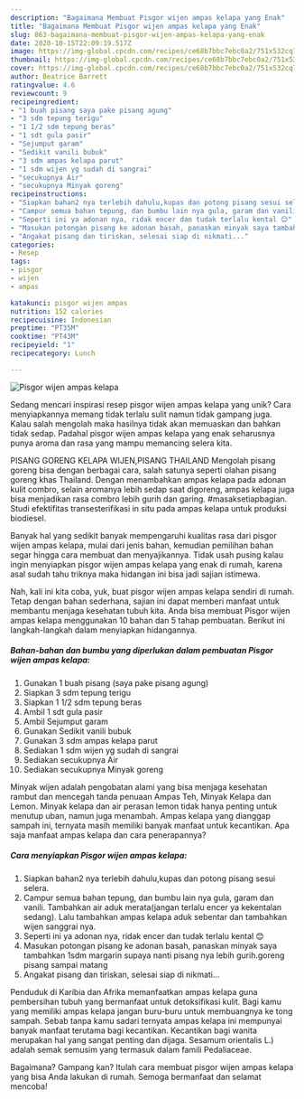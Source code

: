 ```yaml
---
description: "Bagaimana Membuat Pisgor wijen ampas kelapa yang Enak"
title: "Bagaimana Membuat Pisgor wijen ampas kelapa yang Enak"
slug: 863-bagaimana-membuat-pisgor-wijen-ampas-kelapa-yang-enak
date: 2020-10-15T22:09:19.517Z
image: https://img-global.cpcdn.com/recipes/ce68b7bbc7ebc0a2/751x532cq70/pisgor-wijen-ampas-kelapa-foto-resep-utama.jpg
thumbnail: https://img-global.cpcdn.com/recipes/ce68b7bbc7ebc0a2/751x532cq70/pisgor-wijen-ampas-kelapa-foto-resep-utama.jpg
cover: https://img-global.cpcdn.com/recipes/ce68b7bbc7ebc0a2/751x532cq70/pisgor-wijen-ampas-kelapa-foto-resep-utama.jpg
author: Beatrice Barrett
ratingvalue: 4.6
reviewcount: 9
recipeingredient:
- "1 buah pisang saya pake pisang agung"
- "3 sdm tepung terigu"
- "1 1/2 sdm tepung beras"
- "1 sdt gula pasir"
- "Sejumput garam"
- "Sedikit vanili bubuk"
- "3 sdm ampas kelapa parut"
- "1 sdm wijen yg sudah di sangrai"
- "secukupnya Air"
- "secukupnya Minyak goreng"
recipeinstructions:
- "Siapkan bahan2 nya terlebih dahulu,kupas dan potong pisang sesui selera."
- "Campur semua bahan tepung, dan bumbu lain nya gula, garam dan vanili. Tambahkan air aduk merata(jangan terlalu encer ya kekentalan sedang). Lalu tambahkan ampas kelapa aduk sebentar dan tambahkan wijen sanggrai nya."
- "Seperti ini ya adonan nya, ridak encer dan tudak terlalu kental 😊"
- "Masukan potongan pisang ke adonan basah, panaskan minyak saya tambahkan 1sdm margarin supaya nanti pisang nya lebih gurih.goreng pisang sampai matang"
- "Angakat pisang dan tiriskan, selesai siap di nikmati..."
categories:
- Resep
tags:
- pisgor
- wijen
- ampas

katakunci: pisgor wijen ampas 
nutrition: 152 calories
recipecuisine: Indonesian
preptime: "PT35M"
cooktime: "PT43M"
recipeyield: "1"
recipecategory: Lunch

---
```



![Pisgor wijen ampas kelapa](https://img-global.cpcdn.com/recipes/ce68b7bbc7ebc0a2/751x532cq70/pisgor-wijen-ampas-kelapa-foto-resep-utama.jpg)

Sedang mencari inspirasi resep pisgor wijen ampas kelapa yang unik? Cara menyiapkannya memang tidak terlalu sulit namun tidak gampang juga. Kalau salah mengolah maka hasilnya tidak akan memuaskan dan bahkan tidak sedap. Padahal pisgor wijen ampas kelapa yang enak seharusnya punya aroma dan rasa yang mampu memancing selera kita.

PISANG GORENG KELAPA WIJEN,PISANG THAILAND Mengolah pisang goreng bisa dengan berbagai cara, salah satunya seperti olahan pisang goreng khas Thailand. Dengan menambahkan ampas kelapa pada adonan kulit combro, selain aromanya lebih sedap saat digoreng, ampas kelapa juga bisa menjadikan rasa combro lebih gurih dan garing. #masaksetiapbagian. Studi efektifitas transesterifikasi in situ pada ampas kelapa untuk produksi biodiesel.

Banyak hal yang sedikit banyak mempengaruhi kualitas rasa dari pisgor wijen ampas kelapa, mulai dari jenis bahan, kemudian pemilihan bahan segar hingga cara membuat dan menyajikannya. Tidak usah pusing kalau ingin menyiapkan pisgor wijen ampas kelapa yang enak di rumah, karena asal sudah tahu triknya maka hidangan ini bisa jadi sajian istimewa.


Nah, kali ini kita coba, yuk, buat pisgor wijen ampas kelapa sendiri di rumah. Tetap dengan bahan sederhana, sajian ini dapat memberi manfaat untuk membantu menjaga kesehatan tubuh kita. Anda bisa membuat Pisgor wijen ampas kelapa menggunakan 10 bahan dan 5 tahap pembuatan. Berikut ini langkah-langkah dalam menyiapkan hidangannya.

<!--inarticleads1-->

##### Bahan-bahan dan bumbu yang diperlukan dalam pembuatan Pisgor wijen ampas kelapa:

1. Gunakan 1 buah pisang (saya pake pisang agung)
1. Siapkan 3 sdm tepung terigu
1. Siapkan 1 1/2 sdm tepung beras
1. Ambil 1 sdt gula pasir
1. Ambil Sejumput garam
1. Gunakan Sedikit vanili bubuk
1. Gunakan 3 sdm ampas kelapa parut
1. Sediakan 1 sdm wijen yg sudah di sangrai
1. Sediakan secukupnya Air
1. Sediakan secukupnya Minyak goreng


Minyak wijen adalah pengobatan alami yang bisa menjaga kesehatan rambut dan mencegah tanda penuaan Ampas Teh, Minyak Kelapa dan Lemon. Minyak kelapa dan air perasan lemon tidak hanya penting untuk menutup uban, namun juga menambah. Ampas kelapa yang dianggap sampah ini, ternyata masih memiliki banyak manfaat untuk kecantikan. Apa saja manfaat ampas kelapa dan cara penerapannya? 

<!--inarticleads2-->

##### Cara menyiapkan Pisgor wijen ampas kelapa:

1. Siapkan bahan2 nya terlebih dahulu,kupas dan potong pisang sesui selera.
1. Campur semua bahan tepung, dan bumbu lain nya gula, garam dan vanili. Tambahkan air aduk merata(jangan terlalu encer ya kekentalan sedang). Lalu tambahkan ampas kelapa aduk sebentar dan tambahkan wijen sanggrai nya.
1. Seperti ini ya adonan nya, ridak encer dan tudak terlalu kental 😊
1. Masukan potongan pisang ke adonan basah, panaskan minyak saya tambahkan 1sdm margarin supaya nanti pisang nya lebih gurih.goreng pisang sampai matang
1. Angakat pisang dan tiriskan, selesai siap di nikmati...


Penduduk di Karibia dan Afrika memanfaatkan ampas kelapa guna pembersihan tubuh yang bermanfaat untuk detoksifikasi kulit. Bagi kamu yang memiliki ampas kelapa jangan buru-buru untuk membuangnya ke tong sampah. Sebab tanpa kamu sadari ternyata ampas kelapa ini mempunyai banyak manfaat terutama bagi kecantikan. Kecantikan bagi wanita merupakan hal yang sangat penting dan dijaga. Sesamum orientalis L.) adalah semak semusim yang termasuk dalam famili Pedaliaceae. 

Bagaimana? Gampang kan? Itulah cara membuat pisgor wijen ampas kelapa yang bisa Anda lakukan di rumah. Semoga bermanfaat dan selamat mencoba!
